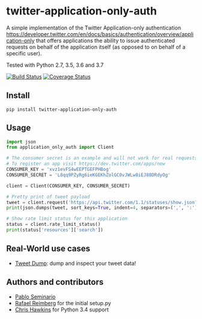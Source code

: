 twitter-application-only-auth
=============================

A simple implementation of the Twitter Application-only authentication
https://developer.twitter.com/en/docs/basics/authentication/overview/application-only
that offers applications the ability to issue authenticated requests on behalf
of the application itself (as opposed to on behalf of a specific user).

Tested with Python 2.7, 3.5, 3.6 and 3.7

[![Build Status](https://github.com/pabluk/twitter-application-only-auth/workflows/Tests%20and%20coverage/badge.svg)](https://github.com/pabluk/twitter-application-only-auth/actions)
[![Coverage Status](https://coveralls.io/repos/github/pabluk/twitter-application-only-auth/badge.svg?branch=master)](https://coveralls.io/github/pabluk/twitter-application-only-auth?branch=master)


Install
-------

```
pip install twitter-application-only-auth
```

Usage
-----

```python
import json
from application_only_auth import Client

# The consumer secret is an example and will not work for real requests
# To register an app visit https://dev.twitter.com/apps/new
CONSUMER_KEY = 'xvz1evFS4wEEPTGEFPHBog'
CONSUMER_SECRET = 'L8qq9PZyRg6ieKGEKhZolGC0vJWLw8iEJ88DRdyOg'

client = Client(CONSUMER_KEY, CONSUMER_SECRET)

# Pretty print of tweet payload
tweet = client.request('https://api.twitter.com/1.1/statuses/show.json?id=316683059296624640')
print(json.dumps(tweet, sort_keys=True, indent=4, separators=(',', ':')))

# Show rate limit status for this application
status = client.rate_limit_status()
print(status['resources']['search'])
```

Real-World use cases
--------------------

* [Tweet Dump](https://tweetdump.debugstack.com/): dump and inspect your tweet data!


Authors and contributors
------------------------

* [Pablo Seminario](https://github.com/pabluk)
* [Rafael Reimberg](https://github.com/rreimberg) for the initial setup.py
* [Chris Hawkins](https://github.com/ChrisHawkins) for Python 3.4 support

